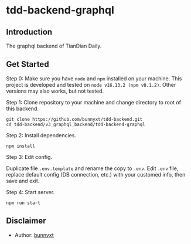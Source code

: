 # tdd-backend-graphql

## Introduction

The graphql backend of TianDian Daily.

## Get Started

Step 0: Make sure you have `node` and `npm` installed on your machine. This project is developed and tested on `node v16.13.2 (npm v8.1.2)`. Other versions may also works, but not tested.

Step 1: Clone repository to your machine and change directory to root of this backend.

```
git clone https://github.com/bunnyxt/tdd-backend.git
cd tdd-backend/v3_graphql_backend/tdd-backend-graphql
```

Step 2: Install dependencies.

```
npm install
```

Step 3: Edit config.

Duplicate file `.env.template` and rename the copy to `.env`. Edit `.env` file, replace default config (DB connection, etc.) with your customed info, then save and exit.

Step 4: Start server.

```
npm run start
```

## Disclaimer 

- Author: [bunnyxt](https://github.com/bunnyxt)

